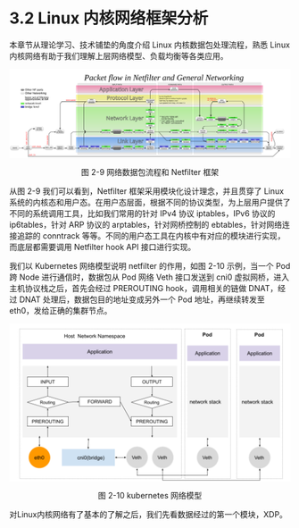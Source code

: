 # 3.2 Linux 内核网络框架分析

本章节从理论学习、技术铺垫的角度介绍 Linux 内核数据包处理流程，熟悉 Linux 内核网络有助于我们理解上层网络模型、负载均衡等各类应用。

<div  align="center">
	<img src="../assets/Netfilter-packet-flow.svg" width = "800"  align=center />
	<p>图 2-9 网络数据包流程和 Netfilter 框架</p>
</div>

从图 2-9 我们可以看到，Netfilter 框架采用模块化设计理念，并且贯穿了 Linux 系统的内核态和用户态。在用户态层面，根据不同的协议类型，为上层用户提供了不同的系统调用工具，比如我们常用的针对 IPv4 协议 iptables，IPv6 协议的 ip6tables，针对 ARP 协议的 arptables，针对网桥控制的 ebtables，针对网络连接追踪的 conntrack 等等。不同的用户态工具在内核中有对应的模块进行实现，而底层都需要调用 Netfilter hook API 接口进行实现。


我们以 Kubernetes 网络模型说明 netfilter 的作用，如图 2-10 示例，当一个 Pod 跨 Node 进行通信时，数据包从 Pod 网络 Veth 接口发送到 cni0 虚拟网桥，进入主机协议栈之后，首先会经过 PREROUTING hook，调用相关的链做 DNAT，经过 DNAT 处理后，数据包目的地址变成另外一个 Pod 地址，再继续转发至 eth0，发给正确的集群节点。

<div  align="center">
	<img src="../assets/netfilter-k8s.png" width = "550"  align=center />
	<p>图 2-10 kubernetes 网络模型</p>
</div>


对Linux内核网络有了基本的了解之后，我们先看数据经过的第一个模块，XDP。